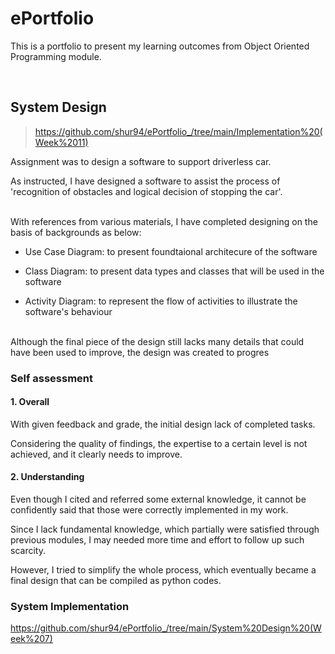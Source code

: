 # ePortfolio
This is a portfolio to present my learning outcomes from Object Oriented Programming module.

</br>

## System Design
>https://github.com/shur94/ePortfolio_/tree/main/Implementation%20(Week%2011)

Assignment was to design a software to support driverless car.

As instructed, I have designed a software to assist the process of 'recognition of obstacles and logical decision of stopping the car'.

</br>
With references from various materials, I have completed designing on the basis of backgrounds as below:

- Use Case Diagram: to present foundtaional architecure of the software

- Class Diagram: to present data types and classes that will be used in the software

- Activity Diagram: to represent the flow of activities to illustrate the software's behaviour

</br>
Although the final piece of the design still lacks many details that could have been used to improve, the design was created to progres

### Self assessment
#### 1. Overall
With given feedback and grade, the initial design lack of completed tasks.

Considering the quality of findings, the expertise to a certain level is not achieved, and it clearly needs to improve.

#### 2. Understanding
Even though I cited and referred some external knowledge, it cannot be confidently said that those were correctly implemented in my work.

Since I lack fundamental knowledge, which partially were satisfied through previous modules, I may needed more time and effort to follow up such scarcity.

However, I tried to simplify the whole process, which eventually became a final design that can be compiled as python codes.

### System Implementation
https://github.com/shur94/ePortfolio_/tree/main/System%20Design%20(Week%207)
